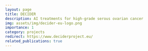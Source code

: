 ```yaml
---
layout: page
title: DECIDER
description: AI treatments for high-grade serous ovarian cancer
img: assets/img/decider-eu-logo.png
importance: 1
category: projects
redirect: https://www.deciderproject.eu/
related_publications: true
---
```



